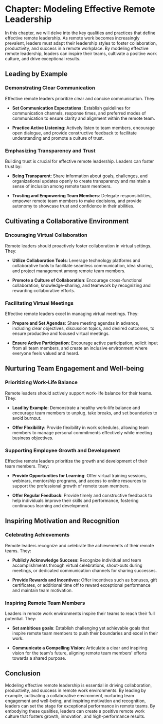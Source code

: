 Chapter: Modeling Effective Remote Leadership
=============================================

In this chapter, we will delve into the key qualities and practices that define effective remote leadership. As remote work becomes increasingly prevalent, leaders must adapt their leadership styles to foster collaboration, productivity, and success in a remote workplace. By modeling effective remote leadership, leaders can inspire their teams, cultivate a positive work culture, and drive exceptional results.

Leading by Example
------------------

### Demonstrating Clear Communication

Effective remote leaders prioritize clear and concise communication. They:

* **Set Communication Expectations**: Establish guidelines for communication channels, response times, and preferred modes of communication to ensure clarity and alignment within the remote team.

* **Practice Active Listening**: Actively listen to team members, encourage open dialogue, and provide constructive feedback to facilitate understanding and promote a culture of trust.

### Emphasizing Transparency and Trust

Building trust is crucial for effective remote leadership. Leaders can foster trust by:

* **Being Transparent**: Share information about goals, challenges, and organizational updates openly to create transparency and maintain a sense of inclusion among remote team members.

* **Trusting and Empowering Team Members**: Delegate responsibilities, empower remote team members to make decisions, and provide autonomy to showcase trust and confidence in their abilities.

Cultivating a Collaborative Environment
---------------------------------------

### Encouraging Virtual Collaboration

Remote leaders should proactively foster collaboration in virtual settings. They:

* **Utilize Collaboration Tools**: Leverage technology platforms and collaborative tools to facilitate seamless communication, idea sharing, and project management among remote team members.

* **Promote a Culture of Collaboration**: Encourage cross-functional collaboration, knowledge-sharing, and teamwork by recognizing and rewarding collaborative efforts.

### Facilitating Virtual Meetings

Effective remote leaders excel in managing virtual meetings. They:

* **Prepare and Set Agendas**: Share meeting agendas in advance, including clear objectives, discussion topics, and desired outcomes, to ensure productive and focused virtual meetings.

* **Ensure Active Participation**: Encourage active participation, solicit input from all team members, and create an inclusive environment where everyone feels valued and heard.

Nurturing Team Engagement and Well-being
----------------------------------------

### Prioritizing Work-Life Balance

Remote leaders should actively support work-life balance for their teams. They:

* **Lead by Example**: Demonstrate a healthy work-life balance and encourage team members to unplug, take breaks, and set boundaries to avoid burnout.

* **Offer Flexibility**: Provide flexibility in work schedules, allowing team members to manage personal commitments effectively while meeting business objectives.

### Supporting Employee Growth and Development

Effective remote leaders prioritize the growth and development of their team members. They:

* **Provide Opportunities for Learning**: Offer virtual training sessions, webinars, mentorship programs, and access to online resources to support the professional growth of remote team members.

* **Offer Regular Feedback**: Provide timely and constructive feedback to help individuals improve their skills and performance, fostering continuous learning and development.

Inspiring Motivation and Recognition
------------------------------------

### Celebrating Achievements

Remote leaders recognize and celebrate the achievements of their remote teams. They:

* **Publicly Acknowledge Success**: Recognize individual and team accomplishments through virtual celebrations, shout-outs during meetings, or dedicated communication channels for sharing successes.

* **Provide Rewards and Incentives**: Offer incentives such as bonuses, gift certificates, or additional time off to reward exceptional performance and maintain team motivation.

### Inspiring Remote Team Members

Leaders in remote work environments inspire their teams to reach their full potential. They:

* **Set ambitious goals**: Establish challenging yet achievable goals that inspire remote team members to push their boundaries and excel in their work.

* **Communicate a Compelling Vision**: Articulate a clear and inspiring vision for the team's future, aligning remote team members' efforts towards a shared purpose.

Conclusion
----------

Modeling effective remote leadership is essential in driving collaboration, productivity, and success in remote work environments. By leading by example, cultivating a collaborative environment, nurturing team engagement and well-being, and inspiring motivation and recognition, leaders can set the stage for exceptional performance in remote teams. By embodying these qualities, leaders can create a positive remote work culture that fosters growth, innovation, and high-performance results.
